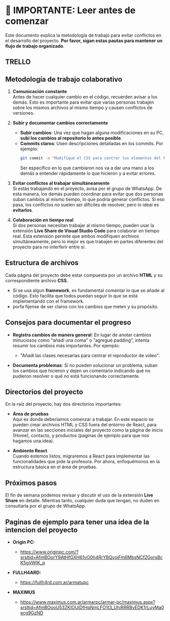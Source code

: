 # 🚨 IMPORTANTE: Leer antes de comenzar

Este documento explica la metodología de trabajo para evitar conflictos en el desarrollo del proyecto. **Por favor, sigan estas pautas para mantener un flujo de trabajo organizado**.

## TRELLO


## Metodología de trabajo colaborativo

1. **Comunicación constante**  
   Antes de hacer cualquier cambio en el código, recuerden avisar a los demás. Esto es importante para evitar que varias personas trabajen sobre los mismos archivos al mismo tiempo y causen conflictos de versiones.

2. **Subir y documentar cambios correctamente**
   - **Subir cambios**: Una vez que hagan alguna modificaciones en su PC, **subi los cambios al repositorio lo antes posible**.
   - **Commits claros**: Usen descripciones detalladas en los commits. Por ejemplo:  
     ```bash
     git commit -m "Modifiqué el CSS para centrar los elementos del formulario en la página de contacto."
     ```
     Ser específico en lo que cambiaron nos va a dar una mano a los demás a entender rápidamente lo que hicieron y a evitar errores.

3. **Evitar conflictos al trabajar simultáneamente**  
   Si estás trabajando en el proyecto, avisa por el grupo de WhatsApp. De esta manera, los demás pueden coordinar para evitar que dos personas suban cambios al mismo tiempo, lo que podría generar conflictos. Si eso pasa, los conflictos no suelen ser difíciles de resolver, pero lo ideal es **evitarlos**.

4. **Colaboración en tiempo real**  
   Si dos personas necesitan trabajar al mismo tiempo, pueden usar la extensión **Live Share de Visual Studio Code** para colaborar en tiempo real. Esta extensión permite que ambos modifiquen archivos simultáneamente, pero lo mejor es que trabajen en partes diferentes del proyecto para no interferir entre sí.

## Estructura de archivos

Cada página del proyecto debe estar compuesta por un archivo **HTML** y su correspondiente archivo **CSS**. 

- Si se usa algun **framework**, es fundamental comentar lo que se añade al código. Esto facilita que todos puedan seguir lo que se está implementando con el framework. 
- porfa fijense de ser claros con los cambios que meten y su propósito.

## Consejos para documentar el progreso

- **Registra cambios de manera general**: En lugar de anotar cambios minuciosos como "añadí una coma" o "agregué padding", intenta resumir los cambios más importantes. Por ejemplo:
  - "Añadí las clases necesarias para centrar el reproductor de video".
  
- **Documenta problemas**: Si no pueden solucionar un problema, suban los cambios que hicieron y dejen un comentario indicando qué no pudieron resolver o qué no está funcionando correctamente.

## Directorios del proyecto

En la raíz del proyecto, hay dos directorios importantes:

- **Área de pruebas**  
  Aquí es donde deberíamos comenzar a trabajar. En este espacio se pueden crear archivos HTML y CSS fuera del entorno de React, para avanzar en las secciones iniciales del proyecto como la página de inicio (Home), contacto, y productos (paginas de ejemplo para que nos hagamos una idea).

- **Ambiente React**  
  Cuando estemos listos, migraremos a React para implementar las funcionalidades que pide la profesora. Por ahora, enfoquémonos en la estructura básica en el área de pruebas.

## Próximos pasos

El fin de semana podemos revisar y discutir el uso de la extensión **Live Share** en detalle. Mientras tanto, cualquier duda que tengan, no duden en consultarla por el grupo de WhatsApp.


## Paginas de ejemplo para tener una idea de la intencion del proyecto

- **Origin PC:**
    - https://www.originpc.com/?srsltid=AfmBOorY9AtHfGXH61vO0h4RrYBQvoiFm6MbsNCfZGorsBcK5gVWlK_p

- **FULLH4ARD:**
    - https://fullh4rd.com.ar/armatupc

- **MAXIMUS**
    - https://www.maximus.com.ar/armarpc/armar-pc/maximus.aspx?srsltid=AfmBOooU53ZKIOUiDfHpNmLFO1t3_UhiRRRBvEDK1rLuyMa0ecg9GzND